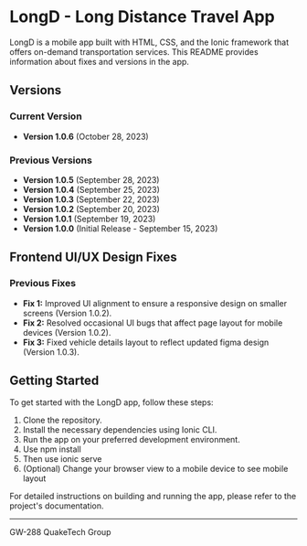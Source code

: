 # LongD - Long Distance Travel App

LongD is a mobile app built with HTML, CSS, and the Ionic framework that offers on-demand transportation services. This README provides information about fixes and versions in the app.

## Versions

### Current Version

- **Version 1.0.6** (October 28, 2023)

### Previous Versions

- **Version 1.0.5** (September 28, 2023)
- **Version 1.0.4** (September 25, 2023)
- **Version 1.0.3** (September 22, 2023)
- **Version 1.0.2** (September 20, 2023)
- **Version 1.0.1** (September 19, 2023)
- **Version 1.0.0** (Initial Release - September 15, 2023)

## Frontend UI/UX Design Fixes

### Previous Fixes

- **Fix 1:** Improved UI alignment to ensure a responsive design on smaller screens (Version 1.0.2).
- **Fix 2:** Resolved occasional UI bugs that affect page layout for mobile devices (Version 1.0.2).
- **Fix 3:** Fixed vehicle details layout to reflect updated figma design (Version 1.0.3).

## Getting Started

To get started with the LongD app, follow these steps:

1. Clone the repository.
2. Install the necessary dependencies using Ionic CLI.
3. Run the app on your preferred development environment.
4. Use npm install
5. Then use ionic serve
6. (Optional) Change your browser view to a mobile device to see mobile layout

For detailed instructions on building and running the app, please refer to the project's documentation.


---

GW-288 QuakeTech Group

